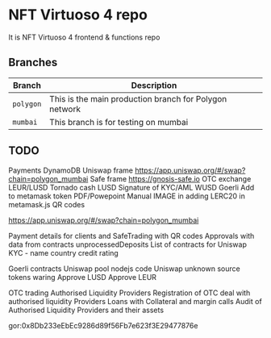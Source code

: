 # NFT Virtuoso 4 repo
It is NFT Virtuoso 4 frontend & functions repo
 

## Branches
| Branch                           | Description   |
| -------------------------------- | ------------- |
| `polygon`                           | This is the main production branch for Polygon network |
| `mumbai`                         | This branch is for testing on mumbai |

## TODO

Payments DynamoDB
Uniswap frame https://app.uniswap.org/#/swap?chain=polygon_mumbai
Safe frame https://gnosis-safe.io
OTC exchange LEUR/LUSD
Tornado cash LUSD
Signature of KYC/AML
WUSD Goerli
Add to metamask token
PDF/Powepoint Manual
IMAGE in adding LERC20 in metamask.js
QR codes

https://app.uniswap.org/#/swap?chain=polygon_mumbai

Payment details for clients and SafeTrading with QR codes
Approvals with data from contracts
unprocessedDeposits
List of contracts for Uniswap
KYC - name country credit rating

Goerli contracts
Uniswap pool nodejs code
Uniswap unknown source tokens waring
Approve LUSD
Approve LEUR

OTC trading 
Authorised Liquidity Providers
Registration of OTC deal with authorised liquidity Providers
Loans with Collateral and margin calls
Audit of Authorised Liquidity Providers and their assets


gor:0x8Db233eEbEc9286d89f56Fb7e623f3E29477876e